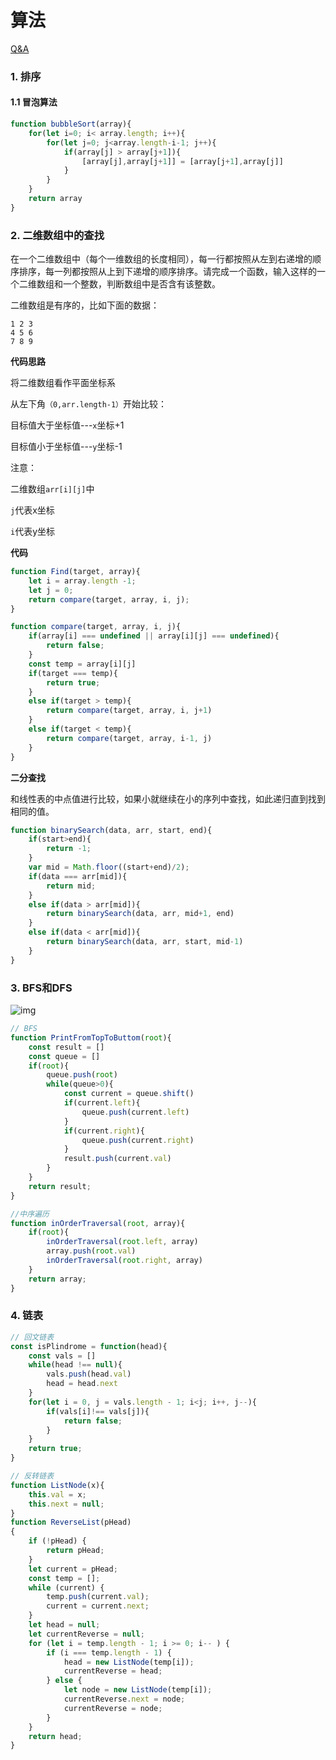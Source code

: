 # 算法

[Q&A](http://www.conardli.top/docs/algorithm/%E6%9F%A5%E6%89%BE/%E4%BA%8C%E7%BB%B4%E6%95%B0%E7%BB%84%E6%9F%A5%E6%89%BE.html#%E9%A2%98%E7%9B%AE)

### 1. 排序

#### 1.1 冒泡算法

```js
function bubbleSort(array){
    for(let i=0; i< array.length; i++){
        for(let j=0; j<array.length-i-1; j++){
        	if(array[j] > array[j+1]){
                [array[j],array[j+1]] = [array[j+1],array[j]]
            }
    	}
    }
    return array
}
```



### 2. 二维数组中的查找

在一个二维数组中（每个一维数组的长度相同），每一行都按照从左到右递增的顺序排序，每一列都按照从上到下递增的顺序排序。请完成一个函数，输入这样的一个二维数组和一个整数，判断数组中是否含有该整数。

二维数组是有序的，比如下面的数据：

```text
1 2 3
4 5 6
7 8 9
```



**代码思路**

将二维数组看作平面坐标系

从左下角`（0,arr.length-1）`开始比较：

目标值大于坐标值---`x`坐标+1

目标值小于坐标值---`y`坐标-1

注意：

二维数组`arr[i][j]`中

`j`代表x坐标

`i`代表y坐标



**代码**

```js
function Find(target, array){
	let i = array.length -1;
    let j = 0;
    return compare(target, array, i, j);
}

function compare(target, array, i, j){
    if(array[i] === undefined || array[i][j] === undefined){
        return false;
    }
    const temp = array[i][j]
    if(target === temp){
        return true;
    }
    else if(target > temp){
        return compare(target, array, i, j+1)
    }
    else if(target < temp){
        return compare(target, array, i-1, j)
    }
}
```



**二分查找**

和线性表的中点值进行比较，如果小就继续在小的序列中查找，如此递归直到找到相同的值。

```js
function binarySearch(data, arr, start, end){
    if(start>end){
        return -1;
    }
    var mid = Math.floor((start+end)/2);
    if(data === arr[mid]){
        return mid;
    }
    else if(data > arr[mid]){
        return binarySearch(data, arr, mid+1, end)
    }
    else if(data < arr[mid]){
        return binarySearch(data, arr, start, mid-1)
    }
}
```



### 3. BFS和DFS

![img](https://i.loli.net/2019/08/19/uNAkPfLY9HRjVQU.png)

```js
// BFS
function PrintFromTopToButtom(root){
    const result = []
    const queue = []
    if(root){
        queue.push(root)
        while(queue>0){
            const current = queue.shift()
            if(current.left){
                queue.push(current.left)
            }
            if(current.right){
                queue.push(current.right)
            }
            result.push(current.val)
        }
    }
    return result;
}

//中序遍历
function inOrderTraversal(root, array){
    if(root){
        inOrderTraversal(root.left, array)
        array.push(root.val)
        inOrderTraversal(root.right, array)
    }
    return array;
}
```



### 4. 链表

```js
// 回文链表
const isPlindrome = function(head){
    const vals = []
    while(head !== null){
        vals.push(head.val)
        head = head.next
    }
    for(let i = 0, j = vals.length - 1; i<j; i++, j--){
        if(vals[i]!== vals[j]){
            return false;
        }
    }
    return true;
}

// 反转链表
function ListNode(x){
    this.val = x;
    this.next = null;
}
function ReverseList(pHead)
{
    if (!pHead) {
        return pHead;
    }
    let current = pHead;
    const temp = [];
    while (current) {
        temp.push(current.val);
        current = current.next;
    }
    let head = null;
    let currentReverse = null;
    for (let i = temp.length - 1; i >= 0; i-- ) {
        if (i === temp.length - 1) {
            head = new ListNode(temp[i]);
            currentReverse = head;
        } else {
            let node = new ListNode(temp[i]);
            currentReverse.next = node;
            currentReverse = node;
        }
    }
    return head;
}

```

